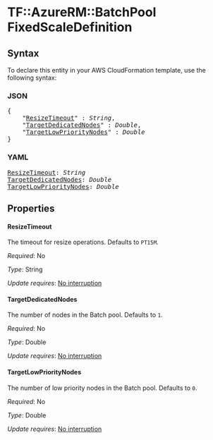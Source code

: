 # TF::AzureRM::BatchPool FixedScaleDefinition

## Syntax

To declare this entity in your AWS CloudFormation template, use the following syntax:

### JSON

<pre>
{
    "<a href="#resizetimeout" title="ResizeTimeout">ResizeTimeout</a>" : <i>String</i>,
    "<a href="#targetdedicatednodes" title="TargetDedicatedNodes">TargetDedicatedNodes</a>" : <i>Double</i>,
    "<a href="#targetlowprioritynodes" title="TargetLowPriorityNodes">TargetLowPriorityNodes</a>" : <i>Double</i>
}
</pre>

### YAML

<pre>
<a href="#resizetimeout" title="ResizeTimeout">ResizeTimeout</a>: <i>String</i>
<a href="#targetdedicatednodes" title="TargetDedicatedNodes">TargetDedicatedNodes</a>: <i>Double</i>
<a href="#targetlowprioritynodes" title="TargetLowPriorityNodes">TargetLowPriorityNodes</a>: <i>Double</i>
</pre>

## Properties

#### ResizeTimeout

The timeout for resize operations. Defaults to `PT15M`.

_Required_: No

_Type_: String

_Update requires_: [No interruption](https://docs.aws.amazon.com/AWSCloudFormation/latest/UserGuide/using-cfn-updating-stacks-update-behaviors.html#update-no-interrupt)

#### TargetDedicatedNodes

The number of nodes in the Batch pool. Defaults to `1`.

_Required_: No

_Type_: Double

_Update requires_: [No interruption](https://docs.aws.amazon.com/AWSCloudFormation/latest/UserGuide/using-cfn-updating-stacks-update-behaviors.html#update-no-interrupt)

#### TargetLowPriorityNodes

The number of low priority nodes in the Batch pool. Defaults to `0`.

_Required_: No

_Type_: Double

_Update requires_: [No interruption](https://docs.aws.amazon.com/AWSCloudFormation/latest/UserGuide/using-cfn-updating-stacks-update-behaviors.html#update-no-interrupt)

